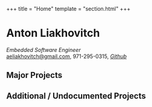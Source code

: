 +++
title = "Home"
template = "section.html"
+++

# Anton Liakhovitch
*Embedded Software Engineer*  
aeliakhovitch@gmail.com, 971-295-0315, *[Github](https://github.com/liakhovitch)*

## Major Projects

## Additional / Undocumented Projects

